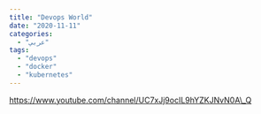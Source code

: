 ```yaml
---
title: "Devops World"
date: "2020-11-11"
categories:
  - "عربي"
tags:
  - "devops"
  - "docker"
  - "kubernetes"
---
```


https://www.youtube.com/channel/UC7xJj9ocIL9hYZKJNvN0A\_Q
